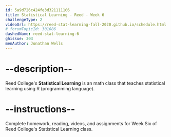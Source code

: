 ```yaml
---
id: 5a9d726c424fe3d321111106
title: Statistical Learning - Reed - Week 6
challengeType: 2
videoUrl: https://reed-stat-learning-fall-2020.github.io/schedule.html
# forumTopicId: 301086
dashedName: reed-stat-learning-6
ghissue: 303
menAuthor: Jonathan Wells
---
```


# --description--

Reed College's __Statistical Learning__ is an math class that teaches statistical learning using R (programming language).

# --instructions--

Complete homework, reading, videos, and assignments for Week Six of Reed College's Statistical Learning class.